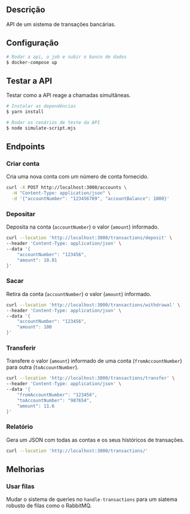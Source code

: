 ## Descrição

API de um sistema de transações bancárias.

## Configuração

```bash
# Rodar a api, o job e subir o banco de dados
$ docker-compose up
```

## Testar a API

Testar como a API reage a chamadas simultâneas.

```bash
# Instalar as dependências
$ yarn install

# Rodar os cenários de teste da API
$ node simulate-script.mjs
```

## Endpoints

### Criar conta

Cria uma nova conta com um número de conta fornecido.

```bash
curl -X POST http://localhost:3000/accounts \
  -H "Content-Type: application/json" \
  -d '{"accountNumber": "123456789", "accountBalance": 1000}'

```

### Depositar

Deposita na conta (`accountNumber`) o valor (`amount`) informado.

```bash
curl --location 'http://localhost:3000/transactions/deposit' \
--header 'Content-Type: application/json' \
--data '{
    "accountNumber": "123456",
    "amount": 10.01
}'
```

### Sacar

Retira da conta (`accountNumber`) o valor (`amount`) informado.

```bash
curl --location 'http://localhost:3000/transactions/withdrawal' \
--header 'Content-Type: application/json' \
--data '{
    "accountNumber": "123456",
    "amount": 100
}'
```

### Transferir

Transfere o valor (`amount`) informado de uma conta (`fromAccountNumber`) para outra (`toAccountNumber`).

```bash
curl --location 'http://localhost:3000/transactions/transfer' \
--header 'Content-Type: application/json' \
--data '{
    "fromAccountNumber": "123456",
    "toAccountNumber": "987654",
    "amount": 11.6
}'
```

### Relatório

Gera um JSON com todas as contas e os seus históricos de transações.

```bash
curl --location 'http://localhost:3000/transactions/'
```

## Melhorias

### Usar filas

Mudar o sistema de queries no `handle-transactions` para um siatema robusto de filas como o RabbitMQ.
